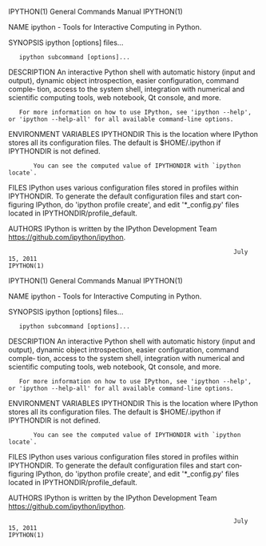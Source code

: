 IPYTHON(1)                                                    General Commands Manual                                                   IPYTHON(1)

NAME
       ipython - Tools for Interactive Computing in Python.

SYNOPSIS
       ipython [options] files...

       ipython subcommand [options]...

DESCRIPTION
       An  interactive Python shell with automatic history (input and output), dynamic object introspection, easier configuration, command comple‐
       tion, access to the system shell, integration with numerical and scientific computing tools, web notebook, Qt console, and more.

       For more information on how to use IPython, see 'ipython --help', or 'ipython --help-all' for all available command‐line options.

ENVIRONMENT VARIABLES
       IPYTHONDIR
           This is the location where IPython stores all its configuration files.  The default is $HOME/.ipython if IPYTHONDIR is not defined.

           You can see the computed value of IPYTHONDIR with `ipython locate`.

FILES
       IPython uses various configuration files stored in profiles within IPYTHONDIR.  To generate the default configuration files and start  con‐
       figuring IPython, do 'ipython profile create', and edit '*_config.py' files located in IPYTHONDIR/profile_default.

AUTHORS
       IPython is written by the IPython Development Team <https://github.com/ipython/ipython>.

                                                                   July 15, 2011                                                        IPYTHON(1)
IPYTHON(1)                                                    General Commands Manual                                                   IPYTHON(1)

NAME
       ipython - Tools for Interactive Computing in Python.

SYNOPSIS
       ipython [options] files...

       ipython subcommand [options]...

DESCRIPTION
       An  interactive Python shell with automatic history (input and output), dynamic object introspection, easier configuration, command comple‐
       tion, access to the system shell, integration with numerical and scientific computing tools, web notebook, Qt console, and more.

       For more information on how to use IPython, see 'ipython --help', or 'ipython --help-all' for all available command‐line options.

ENVIRONMENT VARIABLES
       IPYTHONDIR
           This is the location where IPython stores all its configuration files.  The default is $HOME/.ipython if IPYTHONDIR is not defined.

           You can see the computed value of IPYTHONDIR with `ipython locate`.

FILES
       IPython uses various configuration files stored in profiles within IPYTHONDIR.  To generate the default configuration files and start  con‐
       figuring IPython, do 'ipython profile create', and edit '*_config.py' files located in IPYTHONDIR/profile_default.

AUTHORS
       IPython is written by the IPython Development Team <https://github.com/ipython/ipython>.

                                                                   July 15, 2011                                                        IPYTHON(1)
